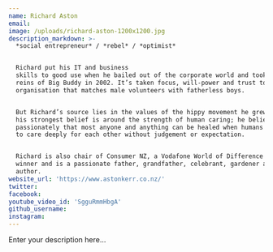 ```yaml
---
name: Richard Aston
email:
image: /uploads/richard-aston-1200x1200.jpg
description_markdown: >-
  *social entrepreneur* / *rebel* / *optimist*


  Richard put his IT and business
  skills to good use when he bailed out of the corporate world and took over the
  reins of Big Buddy in 2002. It’s taken focus, will-power and trust to grow an
  organisation that matches male volunteers with fatherless boys.


  But Richard’s source lies in the values of the hippy movement he grew out of -
  his strongest belief is around the strength of human caring; he believes
  passionately that most anyone and anything can be healed when humans step up
  to care deeply for each other without judgement or expectation.


  Richard is also chair of Consumer NZ, a Vodafone World of Difference award
  winner and is a passionate father, grandfather, celebrant, gardener and
  author.
website_url: 'https://www.astonkerr.co.nz/'
twitter:
facebook:
youtube_video_id: 'SgguRmmHbgA'
github_username:
instagram:
---
```


Enter your description here...
